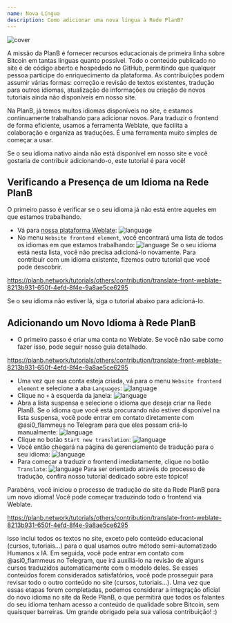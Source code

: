 ```yaml
---
name: Nova Língua
description: Como adicionar uma nova língua à Rede PlanB?
---
```

![cover](assets/cover.webp)

A missão da PlanB é fornecer recursos educacionais de primeira linha sobre Bitcoin em tantas línguas quanto possível. Todo o conteúdo publicado no site é de código aberto e hospedado no GitHub, permitindo que qualquer pessoa participe do enriquecimento da plataforma. As contribuições podem assumir várias formas: correção e revisão de textos existentes, tradução para outros idiomas, atualização de informações ou criação de novos tutoriais ainda não disponíveis em nosso site.

Na PlanB, já temos muitos idiomas disponíveis no site, e estamos continuamente trabalhando para adicionar novos. Para traduzir o frontend de forma eficiente, usamos a ferramenta Weblate, que facilita a colaboração e organiza as traduções. É uma ferramenta muito simples de começar a usar.

Se o seu idioma nativo ainda não está disponível em nosso site e você gostaria de contribuir adicionando-o, este tutorial é para você!

## Verificando a Presença de um Idioma na Rede PlanB

O primeiro passo é verificar se o seu idioma já não está entre aqueles em que estamos trabalhando.

- Vá para [nossa plataforma Weblate](https://weblate.planb.network/projects/planb-network-website/):
![language](assets/01.webp)
- No menu `Website frontend element`, você encontrará uma lista de todos os idiomas em que estamos trabalhando:
![language](assets/02.webp)
Se o seu idioma está nesta lista, você não precisa adicioná-lo novamente. Para contribuir com um idioma existente, fizemos outro tutorial que você pode descobrir.

https://planb.network/tutorials/others/contribution/translate-front-weblate-8213b931-650f-4efd-8f4e-9a8ae5ce6295



Se o seu idioma não estiver lá, siga o tutorial abaixo para adicioná-lo.

## Adicionando um Novo Idioma à Rede PlanB

- O primeiro passo é criar uma conta no Weblate. Se você não sabe como fazer isso, pode seguir nosso guia detalhado.

https://planb.network/tutorials/others/contribution/translate-front-weblate-8213b931-650f-4efd-8f4e-9a8ae5ce6295


- Uma vez que sua conta esteja criada, vá para o menu `Website frontend element` e selecione a aba `Languages`:
![language](assets/03.webp)
- Clique no `+` à esquerda da janela:
![language](assets/04.webp)
- Abra a lista suspensa e selecione o idioma que deseja criar na Rede PlanB. Se o idioma que você está procurando não estiver disponível na lista suspensa, você pode entrar em contato diretamente com @asi0_flammeus no Telegram para que eles possam criá-lo manualmente:
![language](assets/05.webp)
- Clique no botão `Start new translation`:
![language](assets/06.webp)
- Você então chegará na página de gerenciamento de tradução para o seu idioma:
![language](assets/07.webp)
- Para começar a traduzir o frontend imediatamente, clique no botão `Translate`: ![language](assets/08.webp)
Para ser orientado através do processo de tradução, confira nosso tutorial dedicado sobre este tópico!

Parabéns, você iniciou o processo de tradução do site da Rede PlanB para um novo idioma! Você pode começar traduzindo todo o frontend via Weblate.

https://planb.network/tutorials/others/contribution/translate-front-weblate-8213b931-650f-4efd-8f4e-9a8ae5ce6295

 Isso inclui todos os textos no site, exceto pelo conteúdo educacional (cursos, tutoriais...) para o qual usamos outro método semi-automatizado Humanos x IA.
Em seguida, você pode entrar em contato com @asi0_flammeus no Telegram, que irá auxiliá-lo na revisão de alguns cursos traduzidos automaticamente com o modelo deles. Se esses conteúdos forem considerados satisfatórios, você pode prosseguir para revisar todo o outro conteúdo no site (cursos, tutoriais...). Uma vez que essas etapas forem completadas, podemos considerar a integração oficial do novo idioma no site da Rede PlanB, o que permitirá que todos os falantes do seu idioma tenham acesso a conteúdo de qualidade sobre Bitcoin, sem quaisquer barreiras.
Um grande obrigado pela sua valiosa contribuição! :)